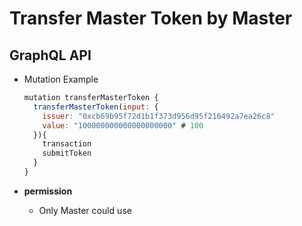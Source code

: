 
# Transfer Master Token by Master

## GraphQL API

- Mutation Example
  ```javascript
  mutation transferMasterToken {
    transferMasterToken(input: {
      issuer: "0xcb69b95f72d1b1f373d956d95f216492a7ea26c8"
      value: "100000000000000000000" # 100
    }){
      transaction
      submitToken
    }
  }
  ```


- **permission**
  - Only Master could use